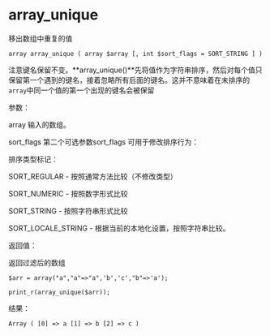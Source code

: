 # array\_unique

移出数组中重复的值

```
array array_unique ( array $array [, int $sort_flags = SORT_STRING ] )
```

注意键名保留不变。**array\_unique\(\)**先将值作为字符串排序，然后对每个值只保留第一个遇到的键名，接着忽略所有后面的键名。这并不意味着在未排序的`array`中同一个值的第一个出现的键名会被保留

参数：

array 输入的数组。

sort\_flags 第二个可选参数sort\_flags 可用于修改排序行为：

排序类型标记：

SORT\_REGULAR - 按照通常方法比较（不修改类型）

SORT\_NUMERIC - 按照数字形式比较

SORT\_STRING - 按照字符串形式比较

SORT\_LOCALE\_STRING - 根据当前的本地化设置，按照字符串比较。

返回值：

返回过滤后的数组

```
$arr = array("a","a"=>"a",'b','c',"b"=>'a');

print_r(array_unique($arr));
```

结果：

```
Array ( [0] => a [1] => b [2] => c )
```



